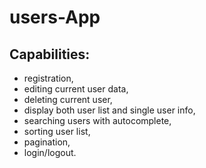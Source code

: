 # users-App

## Capabilities:
 - registration,
 - editing current user data,
 - deleting current user,
 - display both user list and single user info,
 - searching users with autocomplete,
 - sorting user list,
 - pagination,
 - login/logout.
